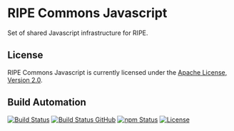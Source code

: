 # RIPE Commons Javascript

Set of shared Javascript infrastructure for RIPE.

## License

RIPE Commons Javascript is currently licensed under the [Apache License, Version 2.0](http://www.apache.org/licenses/).

## Build Automation

[![Build Status](https://travis-ci.org/ripe-tech/ripe-commons-js.svg?branch=master)](https://travis-ci.org/ripe-tech/ripe-commons-js)
[![Build Status GitHub](https://github.com/ripe-tech/ripe-commons-js/workflows/Main%20Workflow/badge.svg)](https://github.com/ripe-tech/ripe-commons-js/actions)
[![npm Status](https://img.shields.io/npm/v/ripe-commons.svg)](https://www.npmjs.com/package/ripe-commons)
[![License](https://img.shields.io/badge/license-Apache%202.0-blue.svg)](https://www.apache.org/licenses/)
